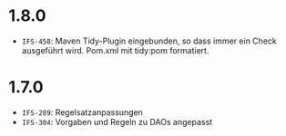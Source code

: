 # 1.8.0
- `IFS-458`: Maven Tidy-Plugin eingebunden, so dass immer ein Check ausgeführt wird. Pom.xml mit tidy:pom formatiert.

# 1.7.0
- `IFS-289`: Regelsatzanpassungen
- `IFS-304`: Vorgaben und Regeln zu DAOs angepasst